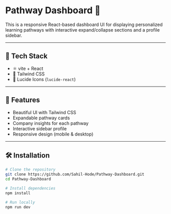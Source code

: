 # Pathway Dashboard 🚀

This is a responsive React-based dashboard UI for displaying personalized learning pathways with interactive expand/collapse sections and a profile sidebar.

---

## 🔧 Tech Stack

- ⚛️ vite + React
- 🎨 Tailwind CSS
- 🧠 Lucide Icons (`lucide-react`)

---

## 📂 Features

- Beautiful UI with Tailwind CSS
- Expandable pathway cards
- Company insights for each pathway
- Interactive sidebar profile
- Responsive design (mobile & desktop)



---

## 🛠️ Installation

```bash
# Clone the repository
git clone https://github.com/Sahil-Hode/Pathway-Dashboard.git
cd Pathway-Dashboard

# Install dependencies
npm install

# Run locally
npm run dev
